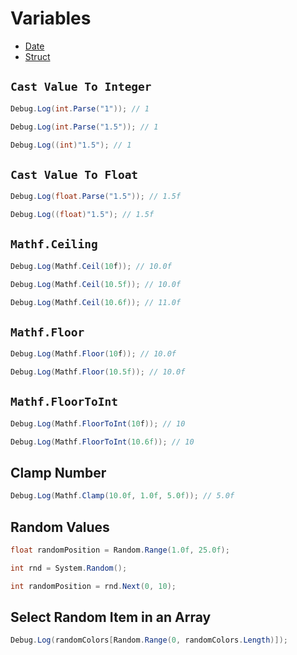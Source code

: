 # Variables

- [Date](/Variables/Date.md)
- [Struct](/Variables/Struct.md)

## `Cast Value To Integer`

```csharp
Debug.Log(int.Parse("1")); // 1
```

```csharp
Debug.Log(int.Parse("1.5")); // 1
```

```csharp
Debug.Log((int)"1.5"); // 1
```

## `Cast Value To Float`

```csharp
Debug.Log(float.Parse("1.5")); // 1.5f
```

```csharp
Debug.Log((float)"1.5"); // 1.5f
```

## `Mathf.Ceiling`

```csharp
Debug.Log(Mathf.Ceil(10f)); // 10.0f
```

```csharp
Debug.Log(Mathf.Ceil(10.5f)); // 10.0f
```

```csharp
Debug.Log(Mathf.Ceil(10.6f)); // 11.0f
```

## `Mathf.Floor`

```csharp
Debug.Log(Mathf.Floor(10f)); // 10.0f
```

```csharp
Debug.Log(Mathf.Floor(10.5f)); // 10.0f
```

## `Mathf.FloorToInt`

```csharp
Debug.Log(Mathf.FloorToInt(10f)); // 10
```

```csharp
Debug.Log(Mathf.FloorToInt(10.6f)); // 10
```

## Clamp Number

```csharp
Debug.Log(Mathf.Clamp(10.0f, 1.0f, 5.0f)); // 5.0f
```

## Random Values

```csharp
float randomPosition = Random.Range(1.0f, 25.0f);
```

```csharp
int rnd = System.Random();

int randomPosition = rnd.Next(0, 10);
```

## Select Random Item in an Array

```csharp
Debug.Log(randomColors[Random.Range(0, randomColors.Length)]);
```
